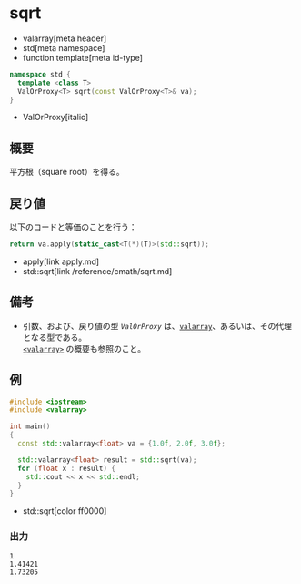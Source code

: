 # sqrt
* valarray[meta header]
* std[meta namespace]
* function template[meta id-type]

```cpp
namespace std {
  template <class T>
  ValOrProxy<T> sqrt(const ValOrProxy<T>& va);
}
```
* ValOrProxy[italic]

## 概要
平方根（square root）を得る。


## 戻り値
以下のコードと等価のことを行う：

```cpp
return va.apply(static_cast<T(*)(T)>(std::sqrt));
```
* apply[link apply.md]
* std::sqrt[link /reference/cmath/sqrt.md]


## 備考
- 引数、および、戻り値の型 *`ValOrProxy`* は、[`valarray`](../valarray.md)、あるいは、その代理となる型である。  
	[`<valarray>`](../../valarray.md) の概要も参照のこと。


## 例
```cpp example
#include <iostream>
#include <valarray>

int main()
{
  const std::valarray<float> va = {1.0f, 2.0f, 3.0f};

  std::valarray<float> result = std::sqrt(va);
  for (float x : result) {
    std::cout << x << std::endl;
  }
}
```
* std::sqrt[color ff0000]

### 出力
```
1
1.41421
1.73205
```
